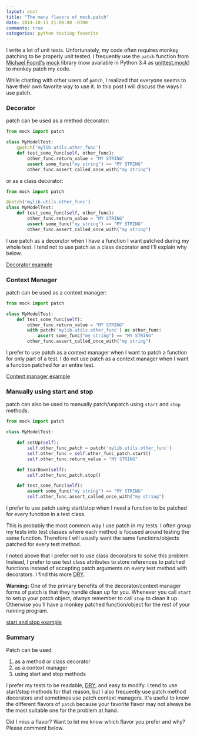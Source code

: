 ```yaml
---
layout: post
title: "The many flavors of mock.patch"
date: 2014-10-13 21:00:00 -0700
comments: true
categories: python testing favorite
---
```


I write a lot of unit tests.  Unfortunately, my code often requires monkey patching to be properly unit tested.  I frequently use the ``patch`` function from [Michael Foord's][voidspace] [mock][] library (now available in Python 3.4 as [unittest.mock][]) to monkey patch my code.

While chatting with other users of ``patch``, I realized that everyone seems to have their own favorite way to use it.  In this post I will discuss the ways I use patch.


### Decorator

patch can be used as a method decorator:

```python
from mock import patch

class MyModelTest:
    @patch('mylib.utils.other_func')
    def test_some_func(self, other_func):
        other_func.return_value = "MY STRING"
        assert some_func("my string") == "MY STRING"
        other_func.assert_called_once_with("my string")
```

or as a class decorator:

```python
from mock import patch

@patch('mylib.utils.other_func')
class MyModelTest:
    def test_some_func(self, other_func):
        other_func.return_value = "MY STRING"
        assert some_func("my string") == "MY STRING"
        other_func.assert_called_once_with("my string")
```

I use patch as a decorator when I have a function I want patched during my whole test.  I tend not to use patch as a class decorator and I'll explain why below.

[Decorator example][]


### Context Manager

patch can be used as a context manager:

```python
from mock import patch

class MyModelTest:
    def test_some_func(self):
        other_func.return_value = "MY STRING"
        with patch('mylib.utils.other_func') as other_func:
            assert some_func("my string") == "MY STRING"
        other_func.assert_called_once_with("my string")
```

I prefer to use patch as a context manager when I want to patch a function for only part of a test.  I do not use patch as a context manager when I want a function patched for an entire test.

[Context manager example][]


### Manually using start and stop

patch can also be used to manually patch/unpatch using `start` and `stop` methods:

```python
from mock import patch

class MyModelTest:

    def setUp(self):
        self.other_func_patch = patch('mylib.utils.other_func')
        self.other_func = self.other_func_patch.start()
        self.other_func.return_value = "MY STRING"

    def tearDown(self):
        self.other_func_patch.stop()

    def test_some_func(self):
        assert some_func("my string") == "MY STRING"
        self.other_func.assert_called_once_with("my string")
```

I prefer to use patch using start/stop when I need a function to be patched for every function in a test class.

This is probably the most common way I use patch in my tests.  I often group my tests into test classes where each method is focused around testing the same function.  Therefore I will usually want the same functions/objects patched for every test method.

I noted above that I prefer not to use class decorators to solve this problem.  Instead, I prefer to use test class attributes to store references to patched functions instead of accepting patch arguments on every test method with decorators.  I find this more [DRY][].

**Warning:** One of the primary benefits of the decorator/context manager forms of patch is that they handle clean up for you.  Whenever you call `start` to setup your patch object, *always* remember to call `stop` to clean it up.  Otherwise you'll have a monkey patched function/object for the rest of your running program.

[start and stop example][]


### Summary

Patch can be used:

1. as a method or class decorator
2. as a context manager
3. using start and stop methods

I prefer my tests to be readable, [DRY][], and easy to modify.  I tend to use start/stop methods for that reason, but I also frequently use patch method decorators and sometimes use patch context managers.  It's useful to know the different flavors of `patch` because your favorite flavor may not always be the most suitable one for the problem at hand.

Did I miss a flavor?  Want to let me know which flavor you prefer and why?  Please comment below.


[context manager example]: https://github.com/treyhunner/pep438/blob/cdb57e2cb1c3053255a0caf2a5ebb64672da661c/test_pep438.py#L46
[decorator example]: https://github.com/treyhunner/pep438/blob/cdb57e2cb1c3053255a0caf2a5ebb64672da661c/test_pep438.py#L79
[dry]: https://en.wikipedia.org/wiki/Don%27t_repeat_yourself
[start and stop example]: https://github.com/treyhunner/pep438/blob/cdb57e2cb1c3053255a0caf2a5ebb64672da661c/test_pep438.py#L128
[mock]: https://pypi.python.org/pypi/mock/
[unittest.mock]: https://docs.python.org/3.4/library/unittest.mock.html#module-unittest.mock
[voidspace]: http://www.voidspace.org.uk/
